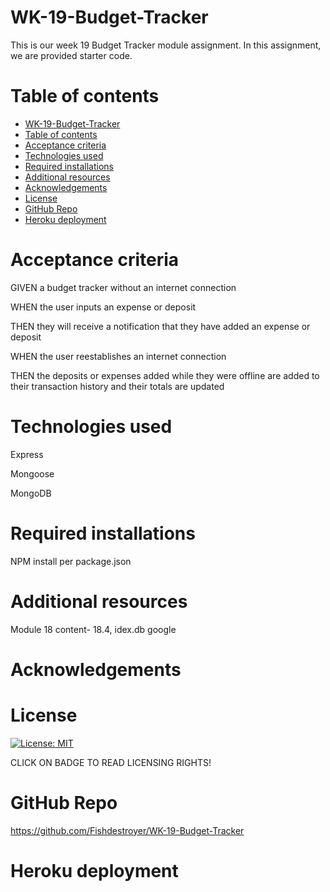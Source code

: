 # WK-19-Budget-Tracker

This is our week 19 Budget Tracker module assignment. In this assignment, we are provided starter code. 

# Table of contents
- [WK-19-Budget-Tracker](#wk-19-budget-tracker)
- [Table of contents](#table-of-contents)
- [Acceptance criteria](#acceptance-criteria)
- [Technologies used](#technologies-used)
- [Required installations](#required-installations)
- [Additional resources](#additional-resources)
- [Acknowledgements](#acknowledgements)
- [License](#license)
- [GitHub Repo](#github-repo)
- [Heroku deployment](#heroku-deployment)

# Acceptance criteria
GIVEN a budget tracker without an internet connection

WHEN the user inputs an expense or deposit

THEN they will receive a notification that they have added an expense or deposit

WHEN the user reestablishes an internet connection

THEN the deposits or expenses added while they were offline are added to their 
transaction history and their totals are updated


# Technologies used
Express

Mongoose

MongoDB


# Required installations
NPM install per package.json


# Additional resources
Module 18 content- 18.4, idex.db
google


# Acknowledgements


# License
[![License: MIT](https://img.shields.io/badge/License-MIT-yellow.svg)](https://opensource.org/licenses/MIT)

CLICK ON BADGE TO READ LICENSING RIGHTS!

# GitHub Repo

https://github.com/Fishdestroyer/WK-19-Budget-Tracker


# Heroku deployment